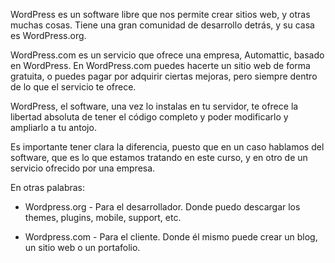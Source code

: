 WordPress es un software libre que nos permite crear sitios web, y otras muchas cosas. Tiene una gran comunidad de desarrollo detrás, y su casa es WordPress.org.

WordPress.com es un servicio que ofrece una empresa, Automattic, basado en WordPress. En WordPress.com puedes hacerte un sitio web de forma gratuita, o puedes pagar por adquirir ciertas mejoras, pero siempre dentro de lo que el servicio te ofrece.

WordPress, el software, una vez lo instalas en tu servidor, te ofrece la libertad absoluta de tener el código completo y poder modificarlo y ampliarlo a tu antojo.

Es importante tener clara la diferencia, puesto que en un caso hablamos del software, que es lo que estamos tratando en este curso, y en otro de un servicio ofrecido por una empresa.

En otras palabras:

*	Wordpress.org - Para el desarrollador. Donde puedo descargar los themes, plugins, mobile, support, etc.

*	Wordpress.com - Para el cliente. Donde él mismo puede crear un blog, un sitio web o un portafolio.